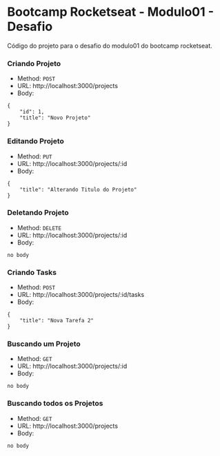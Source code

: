 # Bootcamp Rocketseat - Modulo01 - Desafio

Código do projeto para o desafio do modulo01 do bootcamp rocketseat.

### Criando Projeto

- Method: `POST`
- URL: http://localhost:3000/projects
- Body:

```
{
	"id": 1,
	"title": "Novo Projeto"
}
```

### Editando Projeto

- Method: `PUT`
- URL: http://localhost:3000/projects/:id
- Body:

```
{
	"title": "Alterando Titulo do Projeto"
}
```

### Deletando Projeto

- Method: `DELETE`
- URL: http://localhost:3000/projects/:id
- Body:

```
no body
```

### Criando Tasks

- Method: `POST`
- URL: http://localhost:3000/projects/:id/tasks
- Body:

```
{
	"title": "Nova Tarefa 2"
}
```

### Buscando um Projeto

- Method: `GET`
- URL: http://localhost:3000/projects/:id
- Body:

```
no body
```

### Buscando todos os Projetos

- Method: `GET`
- URL: http://localhost:3000/projects
- Body:

```
no body
```
